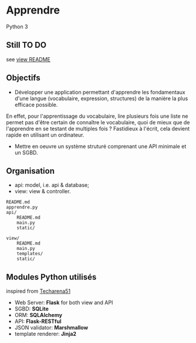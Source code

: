 # Apprendre

Python 3

## Still **TO DO**

see [view README](https://github.com/tourfl/Apprendre/tree/master/view/#readme)

## Objectifs

- Développer une application permettant d'apprendre les fondamentaux d'une langue (vocabulaire, expression, structures) de la manière la plus efficace possible.

En effet, pour l'apprentissage du vocabulaire, lire plusieurs fois une liste ne permet pas d'être certain de connaître le vocabulaire, quoi de mieux que de l'apprendre en se testant de multiples fois ? Fastidieux à l'écrit, cela devient rapide en utilisant un ordinateur.

- Mettre en oeuvre un système struturé comprenant une API minimale et un SGBD.

## Organisation

- api:    model, i.e. api & database;
- view:   view & controller.

```
README.md
apprendre.py
api/
    README.md
    main.py
    static/

view/
    README.md
    main.py
    templates/
    static/
```

## Modules Python utilisés

inspired from [Techarena51](https://techarena51.com/blog/buidling-a-database-driven-restful-json-api-in-python-3-with-flask-flask-restful-and-sqlalchemy/)

- Web Server: **Flask** for both view and API
- SGBD: **SQLite**
- ORM: **SQLAlchemy**
- API: **Flask-RESTful**
- JSON validator: **Marshmallow**
- template renderer: **Jinja2**